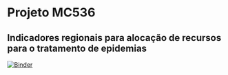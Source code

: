 # Projeto MC536

## Indicadores regionais para alocação de recursos para o tratamento de epidemias
[![Binder](https://mybinder.org/badge_logo.svg)](https://mybinder.org/v2/gh/guilherme1905/Projeto-MC536/master?urlpath=lab)
